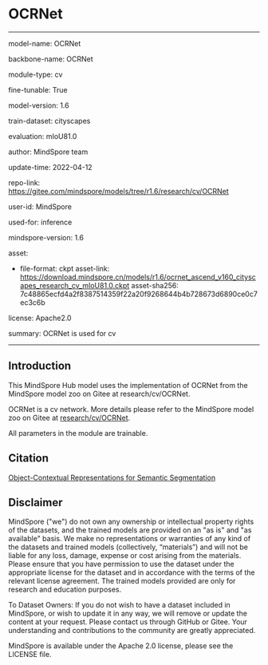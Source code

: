 # OCRNet

---

model-name: OCRNet

backbone-name: OCRNet

module-type: cv

fine-tunable: True

model-version: 1.6

train-dataset: cityscapes

evaluation: mIoU81.0

author: MindSpore team

update-time: 2022-04-12

repo-link: <https://gitee.com/mindspore/models/tree/r1.6/research/cv/OCRNet>

user-id: MindSpore

used-for: inference

mindspore-version: 1.6

asset:

-
    file-format: ckpt
    asset-link: <https://download.mindspore.cn/models/r1.6/ocrnet_ascend_v160_cityscapes_research_cv_mIoU81.0.ckpt>
    asset-sha256: 7c48865ecfd4a2f8387514359f22a20f9268644b4b728673d6890ce0c7ec3c6b

license: Apache2.0

summary: OCRNet is used for cv

---

## Introduction

This MindSpore Hub model uses the implementation of OCRNet from the MindSpore model zoo on Gitee at research/cv/OCRNet.

OCRNet is a cv network. More details please refer to the MindSpore model zoo on Gitee at [research/cv/OCRNet](https://gitee.com/mindspore/models/blob/r1.6/research/cv/OCRNet/README_CN.md).

All parameters in the module are trainable.

## Citation

[Object-Contextual Representations for Semantic Segmentation](https://arxiv.org/pdf/1909.11065)

## Disclaimer

MindSpore ("we") do not own any ownership or intellectual property rights of the datasets, and the trained models are provided on an "as is" and "as available" basis. We make no representations or warranties of any kind of the datasets and trained models (collectively, “materials”) and will not be liable for any loss, damage, expense or cost arising from the materials. Please ensure that you have permission to use the dataset under the appropriate license for the dataset and in accordance with the terms of the relevant license agreement. The trained models provided are only for research and education purposes.

To Dataset Owners: If you do not wish to have a dataset included in MindSpore, or wish to update it in any way, we will remove or update the content at your request. Please contact us through GitHub or Gitee. Your understanding and contributions to the community are greatly appreciated.

MindSpore is available under the Apache 2.0 license, please see the LICENSE file.
